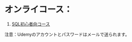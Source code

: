 # オンライコース：
1. [SQL初心者向コース](https://www.udemy.com/course/standard-sql-for-beginners/learn/lecture/9424616?start=0#overview)

注意：Udemyのアカウントとパスワードはメールで送られます。

